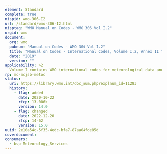 ```yaml
---
element: Standard
complete: true
nispid: wmo-306-I2
url: /standard/wmo-306-I2.html
nisptag: "WMO Manual on Codes - WMO 306 Vol I.2"
orgid: wmo
document:
  org: wmo
  pubnum: "Manual on Codes - WMO 306 Vol I.2"
  title: "Manual on Codes - International Codes, Volume I.2, Annex II to the WMO Technical Regulations: Part B – Binary Codes, Part C – Common Features to Binary and Alphanumeric Codes"
  date: "2019"
  version: ""
applicability: >2
  Volume I contains WMO international codes for meteorological data and other geophysical data relating to meteorology. The relevant regulations are given for each code form.
rp: mc-mcjsb-metoc
status:
  uri: https://library.wmo.int/doc_num.php?explnum_id=11283
  history: 
    - flag: added
      date: 2020-10-22
      rfcp: 13-006k
      version: 14.0
    - flag: changed
      date: 2022-12-20
      rfcp: 14-62
      version: 15.0
uuid: 2e10a54c-5f35-4edc-bfa7-87aa04fde85d
coverdocument:
consumers:
  - bsp-Meteorology_Services
---
```

